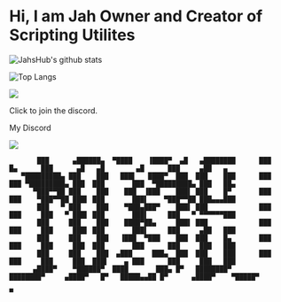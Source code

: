 

# Hi, I am Jah Owner and Creator of Scripting Utilites



![JahsHub's github stats](https://github-readme-stats.vercel.app/api?username=JahsHub&theme=tokyonight)

![Top Langs](https://github-readme-stats.vercel.app/api/top-langs/?username=JahsHub&layout=compact&theme=tokyonight)

[![](https://discordapp.com/api/guilds/876227875248934952/embed.png?style=banner2)](https://discord.gg/QxHF74JTdk) 

Click to join the discord.

My Discord

<img align="center" src="https://discord.c99.nl/widget/theme-1/883118343035453510.png"/>


```
       ███      ▄██████▄  ▀████    ▐████▀  ▄█   ▄████████      ███    █▄      ███      ▄█   ▄█        ▄█      ███     ▄██   ▄   
   ▀█████████▄ ███    ███   ███▌   ████▀  ███  ███    ███      ███    ███ ▀█████████▄ ███  ███       ███  ▀█████████▄ ███   ██▄ 
      ▀███▀▀██ ███    ███    ███  ▐███    ███▌ ███    █▀       ███    ███    ▀███▀▀██ ███▌ ███       ███▌    ▀███▀▀██ ███▄▄▄███ 
       ███   ▀ ███    ███    ▀███▄███▀    ███▌ ███             ███    ███     ███   ▀ ███▌ ███       ███▌     ███   ▀ ▀▀▀▀▀▀███ 
       ███     ███    ███    ████▀██▄     ███▌ ███             ███    ███     ███     ███▌ ███       ███▌     ███     ▄██   ███ 
       ███     ███    ███   ▐███  ▀███    ███  ███    █▄       ███    ███     ███     ███  ███       ███      ███     ███   ███ 
       ███     ███    ███  ▄███     ███▄  ███  ███    ███      ███    ███     ███     ███  ███▌    ▄ ███      ███     ███   ███ 
      ▄████▀    ▀██████▀  ████       ███▄ █▀   ████████▀       ████████▀     ▄████▀   █▀   █████▄▄██ █▀      ▄████▀    ▀█████▀ 
                                                                                        ▀                                    
```

